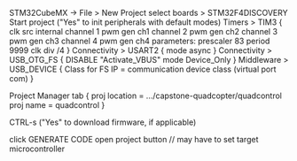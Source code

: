 STM32CubeMX -> File > New Project
select boards > STM32F4DISCOVERY
Start project ("Yes" to init peripherals with default modes)
Timers > TIM3 {
clk src internal
channel 1 pwm gen ch1
channel 2 pwm gen ch2
channel 3 pwm gen ch3
channel 4 pwm gen ch4
parameters:
prescaler 83
period 9999
clk div /4
}
Connectivity > USART2 {
mode async
}
Connectivity > USB_OTG_FS {
DISABLE "Activate_VBUS"
mode Device_Only
}
Middleware > USB_DEVICE {
Class for FS IP = communication device class (virtual port com)
}

Project Manager tab {
proj location = .../capstone-quadcopter/quadcontrol
proj name = quadcontrol
}

CTRL-s ("Yes" to download firmware, if applicable)

click GENERATE CODE
open project button
// may have to set target microcontroller

